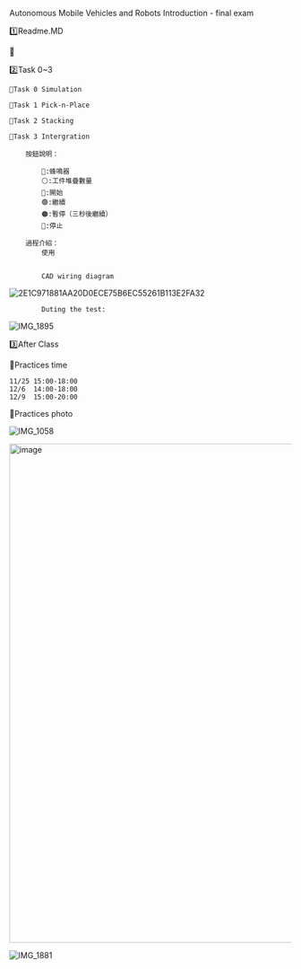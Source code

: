 Autonomous Mobile Vehicles and Robots Introduction - final exam

1️⃣Readme.MD


📌





2️⃣Task 0~3

    📌Task 0 Simulation

    📌Task 1 Pick-n-Place
    
    📌Task 2 Stacking
    
    📌Task 3 Intergration

        按鈕說明：
        
            🚨:蜂鳴器
            ⚪️:工件堆疊數量
            🔵:開始 
            🟢:繼續
            🟠:暫停（三秒後繼續）
            🔴:停止
            
        過程介紹：
            使用

        
            CAD wiring diagram
    
![2E1C971881AA20D0ECE75B6EC55261B113E2FA32](https://github.com/user-attachments/assets/f370a2e2-10b8-4478-b844-2ed37fac988f)

            Duting the test:

![IMG_1895](https://github.com/user-attachments/assets/cb33dac3-56ef-4ec9-ad12-95b4f8d6e30f)

    
3️⃣After Class



📌Practices time

    11/25 15:00-18:00
    12/6  14:00-18:00
    12/9  15:00-20:00
    
📌Practices photo

![IMG_1058](https://github.com/user-attachments/assets/2e7f9eb8-7730-442c-9700-f74b458d30bd)

<img width="889" alt="image" src="https://github.com/user-attachments/assets/e355e715-3605-4495-8b97-6f4d2054aff8">

![IMG_1881](https://github.com/user-attachments/assets/87c6dfd8-1d86-41fd-a832-dccc1cba0ec4)
